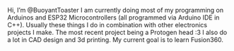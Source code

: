 Hi, I’m @BuoyantToaster
I am currently doing most of my programming on Arduinos and ESP32 Microcontrollers (all programmed via Arduino IDE in C++). Usually these things I do in combination with other electronics projects I make. The most recent project being a Protogen head :3
I also do a lot in CAD design and 3d printing. My current goal is to learn Fusion360.
